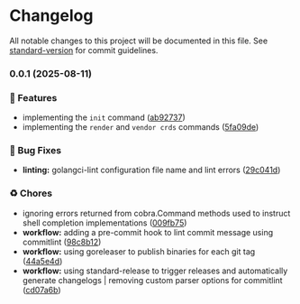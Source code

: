# Changelog

All notable changes to this project will be documented in this file. See [standard-version](https://github.com/conventional-changelog/standard-version) for commit guidelines.

### 0.0.1 (2025-08-11)


### 💫 Features

* implementing the `init` command ([ab92737](https://github.com/Archisman-Mridha/kue/commit/ab92737a7169bddf924c85a17ba3c835b4d284ca))
* implementing the `render` and `vendor crds` commands ([5fa09de](https://github.com/Archisman-Mridha/kue/commit/5fa09de9161e9a3bc5e1852ddbe67f9f19901bc3))


### 🐛 Bug Fixes

* **linting:** golangci-lint configuration file name and lint errors ([29c041d](https://github.com/Archisman-Mridha/kue/commit/29c041d732e76f47d9a3919055505780d3018614))


### ♻️ Chores

* ignoring errors returned from cobra.Command methods used to instruct shell completion implementations ([009fb75](https://github.com/Archisman-Mridha/kue/commit/009fb75bbabb27856ca46c9f35182688b5f19864))
* **workflow:** adding a pre-commit hook to lint commit message using commitlint ([98c8b12](https://github.com/Archisman-Mridha/kue/commit/98c8b127b320d53600894076014233fa2ebb55c3))
* **workflow:** using goreleaser to publish binaries for each git tag ([44a5e4d](https://github.com/Archisman-Mridha/kue/commit/44a5e4dbb9204bfb7c4f03394b0ba06e73541353))
* **workflow:** using standard-release to trigger releases and automatically generate changelogs | removing custom parser options for commitlint ([cd07a6b](https://github.com/Archisman-Mridha/kue/commit/cd07a6bb83a1fd21b2883617d230761818665733))
